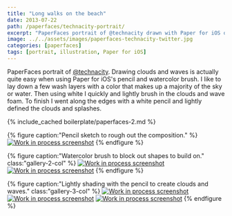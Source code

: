 ```yaml
---
title: "Long walks on the beach"
date: 2013-07-22
path: /paperfaces/technacity-portrait/
excerpt: "PaperFaces portrait of @technacity drawn with Paper for iOS on an iPad."
image: ../../assets/images/paperfaces-technacity-twitter.jpg
categories: [paperfaces]
tags: [portrait, illustration, Paper for iOS]
---
```


PaperFaces portrait of [@technacity](https://twitter.com/technacity). Drawing clouds and waves is actually quite easy when using Paper for iOS's pencil and watercolor brush. I like to lay down a few wash layers with a color that makes up a majority of the sky or water. Then using white I quickly and lightly brush in the clouds and wave foam. To finish I went along the edges with a white pencil and lightly defined the clouds and splashes.

{% include_cached boilerplate/paperfaces-2.md %}

{% figure caption:"Pencil sketch to rough out the composition." %}
[![Work in process screenshot](../../assets/images/paperfaces-technacity-process-1-600.jpg)](../../assets/images/paperfaces-technacity-process-1-lg.jpg)
{% endfigure %}

{% figure caption:"Watercolor brush to block out shapes to build on." class:"gallery-2-col" %}
[![Work in process screenshot](../../assets/images/paperfaces-technacity-process-2-600.jpg)](../../assets/images/paperfaces-technacity-process-2-lg.jpg)
[![Work in process screenshot](../../assets/images/paperfaces-technacity-process-3-600.jpg)](../../assets/images/paperfaces-technacity-process-3-lg.jpg)
{% endfigure %}

{% figure caption:"Lightly shading with the pencil to create clouds and waves." class:"gallery-3-col" %}
[![Work in process screenshot](../../assets/images/paperfaces-technacity-process-4-600.jpg)](../../assets/images/paperfaces-technacity-process-4-lg.jpg)
[![Work in process screenshot](../../assets/images/paperfaces-technacity-process-5-600.jpg)](../../assets/images/paperfaces-technacity-process-5-lg.jpg)
[![Work in process screenshot](../../assets/images/paperfaces-technacity-process-6-600.jpg)](../../assets/images/paperfaces-technacity-process-6-lg.jpg)
{% endfigure %}
